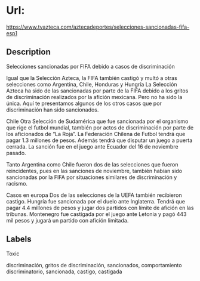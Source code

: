 # Url: 

https://www.tvazteca.com/aztecadeportes/selecciones-sancionadas-fifa-esp1

## Description 

Selecciones sancionadas por FIFA debido a casos de discriminación

Igual que la Selección Azteca, la FIFA también castigó y multó a otras selecciones como Argentina, Chile, Honduras y Hungría
La Selección Azteca ha sido de las sancionadas por parte de la FIFA debido a los gritos de discriminación realizados por la afición mexicana. Pero no ha sido la única. Aquí te presentamos algunos de los otros casos que por discriminación han sido sancionados.

Chile
Otra Selección de Sudamérica que fue sancionada por el organismo que rige el futbol mundial, también por actos de discriminación por parte de los aficionados de “La Roja”. La Federación Chilena de Futbol tendrá que pagar 1.3 millones de pesos. Además tendrá que disputar un juego a puerta cerrada. La sanción fue en el juego ante Ecuador del 16 de noviembre pasado.

Tanto Argentina como Chile fueron dos de las selecciones que fueron reincidentes, pues en las sanciones de noviembre, también habían sido sancionadas por la FIFA por situaciones similares de discriminación y racismo.

Casos en europa
Dos de las selecciones de la UEFA también recibieron castigo. Hungría fue sancionada por el duelo ante Inglaterra. Tendrá que pagar 4.4 millones de pesos y jugar dos partidos con límite de afición en las tribunas. Montenegro fue castigada por el juego ante Letonia y pagó 443 mil pesos y jugará un partido con afición limitada.

## Labels 

Toxic 

discriminación, gritos de discriminación, sancionados, comportamiento discriminatorio, sancionada, castigo, castigada